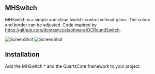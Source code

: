 MHSwitch
--------

MHSwitch is a simple and clean switch-control without gloss. The colors and border can be adjusted. Code inspired by https://github.com/domesticcatsoftware/DCRoundSwitch.

![ScreenShot](https://raw.github.com/hwaxxer/MHSwitch/master/du.png)
![ScreenShot](https://raw.github.com/hwaxxer/MHSwitch/master/dv.png)


Installation
------------

Add the MHSwitch.* and the QuartzCore framework to your project.
